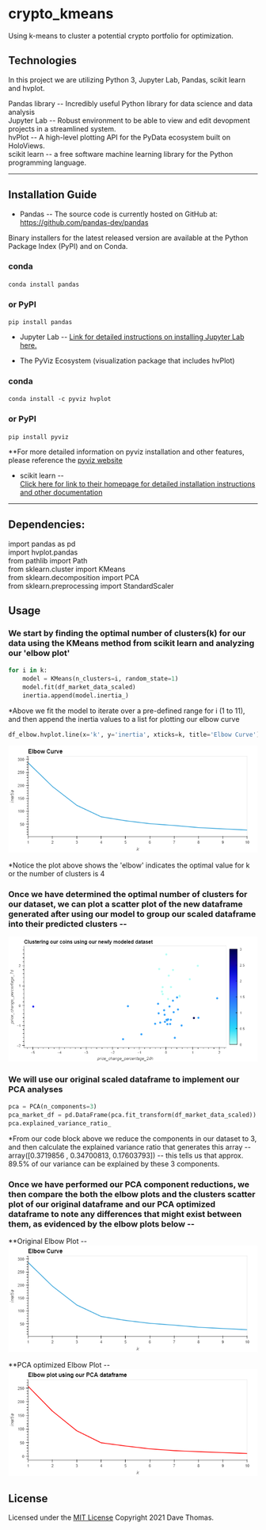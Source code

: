 # crypto_kmeans
Using k-means to cluster a potential crypto portfolio for optimization.

## Technologies

In this project we are utilizing Python 3, Jupyter Lab, Pandas, scikit learn and hvplot.   

Pandas library -- Incredibly useful Python library for data science and data analysis  
Jupyter Lab -- Robust environment to be able to view and edit devopment projects in a streamlined system.  
hvPlot -- A high-level plotting API for the PyData ecosystem built on HoloViews.  
scikit learn -- a free software machine learning library for the Python programming language.

---

## Installation Guide

* Pandas -- The source code is currently hosted on GitHub at: https://github.com/pandas-dev/pandas

Binary installers for the latest released version are available at the Python Package Index (PyPI) and on Conda.

### conda
`conda install pandas`
### or PyPI
`pip install pandas`

* Jupyter Lab -- 
    [Link for detailed instructions on installing Jupyter Lab here.](https://jupyter.org/install)  
    
*  The PyViz Ecosystem (visualization package that includes hvPlot)  

### conda
`conda install -c pyviz hvplot`
### or PyPI
`pip install pyviz`  

**For more detailed information on pyviz installation and other features, please reference the [pyviz website](https://pyviz.org/)
 

*  scikit learn --  
    [Click here for link to their homepage for detailed installation instructions and other documentation](https://scikit-learn.org/stable/) 
    
---
## Dependencies:  

import pandas as pd  
import hvplot.pandas  
from pathlib import Path  
from sklearn.cluster import KMeans  
from sklearn.decomposition import PCA  
from sklearn.preprocessing import StandardScaler

## Usage

### We start by finding the optimal number of clusters(k) for our data using the KMeans method from scikit learn and analyzing our 'elbow plot'  

```python  
for i in k:
    model = KMeans(n_clusters=i, random_state=1)
    model.fit(df_market_data_scaled)
    inertia.append(model.inertia_)  
```  
*Above we fit the model to iterate over a pre-defined range for i (1 to 11), and then append the inertia values to a list for plotting our elbow curve  

```python  
df_elbow.hvplot.line(x='k', y='inertia', xticks=k, title='Elbow Curve')  
```  
![Elbow plot](./Resources/elbow_plot.png)  

*Notice the plot above shows the 'elbow' indicates the optimal value for k or the number of clusters is 4  


### Once we have determined the optimal number of clusters for our dataset, we can plot a scatter plot of the new dataframe generated after using our model to group our scaled dataframe into their predicted clusters  --  

![Scatter Plot](./Resources/clusters_scatter.png)

  
### We will use our original scaled dataframe to implement our PCA analyses  

```python
pca = PCA(n_components=3)  
pca_market_df = pd.DataFrame(pca.fit_transform(df_market_data_scaled))  
pca.explained_variance_ratio_  
```  
*From our code block above we reduce the components in our dataset to 3, and then calculate the explained variance ratio that generates this array -- array([0.3719856 , 0.34700813, 0.17603793]) -- this tells us that approx. 89.5% of our variance can be explained by these 3 components.

### Once we have performed our PCA component reductions, we then compare the both the elbow plots and the clusters scatter plot of our original dataframe and our PCA optimized dataframe to note any differences that might exist between them, as evidenced by the elbow plots below -- 

**Original Elbow Plot --  
![Original](./Resources/elbow_plot.png)  

**PCA optimized Elbow Plot --  
![PCA](./Resources/pca_elbow_plot.png)





## License

Licensed under the [MIT License](https://github.com/git/git-scm.com/blob/main/MIT-LICENSE.txt)  Copyright 2021 Dave Thomas.



